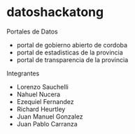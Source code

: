 # datoshackatong

Portales de Datos

* portal de gobierno abierto de cordoba
* portal de estadisticas de la provincia
* portal de transparencia de la provincia

Integrantes

* Lorenzo Sauchelli
* Nahuel Nucera
* Ezequiel Fernandez
* Richard Heurtley
* Juan Manuel Gonzalez
* Juan Pablo Carranza
